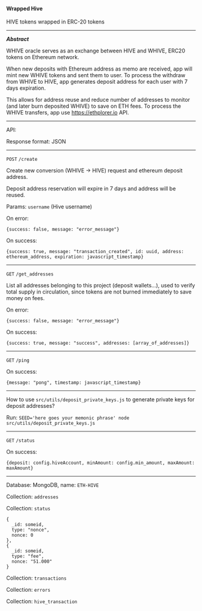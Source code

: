 #### Wrapped Hive

HIVE tokens wrapped in ERC-20 tokens

---

***Abstract***

WHIVE oracle serves as an exchange between HIVE and WHIVE, ERC20 tokens on Ethereum network.

When new deposits with Ethereum address as memo are received, app will mint new WHIVE tokens and sent them to user.
To process the withdraw from WHIVE to HIVE, app generates deposit address for each user with 7 days expiration.

This allows for address reuse and reduce number of addresses to monitor (and later burn deposited WHIVE) to save on ETH fees. To process the WHIVE transfers, app use https://ethplorer.io API.

---

API:

Response format: JSON

---

`POST` `/create`

Create new conversion (WHIVE -> HIVE) request and ethereum deposit address.

Deposit address reservation will expire in 7 days and address will be reused.

Params: `username` (Hive username)

On error:

`{success: false, message: "error_message"}`

On success:

`{success: true, message: "transaction_created", id: uuid, address: ethereum_address, expiration: javascript_timestamp}`

---

`GET` `/get_addresses`

List all addresses belonging to this project (deposit wallets...), used to verify total supply in circulation, since tokens are not burned immediately to save money on fees.

On error:

`{success: false, message: "error_message"}`

On success:

`{success: true, message: "success", addresses: [array_of_addresses]}`

---

`GET` `/ping`

On success:

`{message: "pong", timestamp: javascript_timestamp}`

---

How to use `src/utils/deposit_private_keys.js` to generate private keys for deposit addresses?

Run: `SEED='here goes your memonic phrase' node src/utils/deposit_private_keys.js`

---

`GET` `/status`

On success:

`{deposit: config.hiveAccount, minAmount: config.min_amount, maxAmount: maxAmount}`

---

Database: MongoDB, name: `ETH-HIVE`

Collection: `addresses`

Collection: `status`

```
{
  _id: someid,
  type: "nonce",
  nonce: 0
},
{
  _id: someid,
  type: "fee",
  nonce: "51.000"
}
```

Collection: `transactions`

Collection: `errors`

Collection: `hive_transaction`
